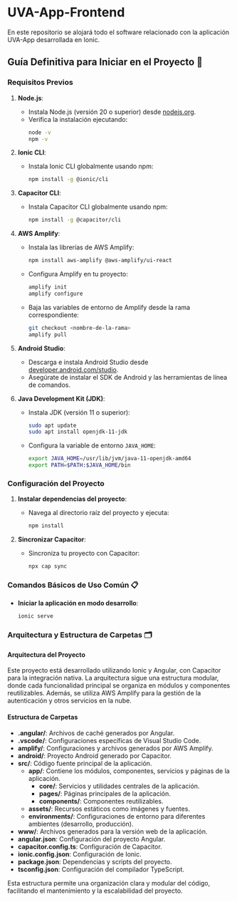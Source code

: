 # UVA-App-Frontend

En este repositorio se alojará todo el software relacionado con la aplicación UVA-App desarrollada en Ionic.

## Guía Definitiva para Iniciar en el Proyecto 🚀

### Requisitos Previos

1. **Node.js**:

   - Instala Node.js (versión 20 o superior) desde [nodejs.org](https://nodejs.org/).
   - Verifica la instalación ejecutando:
     ```sh
     node -v
     npm -v
     ```

2. **Ionic CLI**:

   - Instala Ionic CLI globalmente usando npm:
     ```sh
     npm install -g @ionic/cli
     ```

3. **Capacitor CLI**:

   - Instala Capacitor CLI globalmente usando npm:
     ```sh
     npm install -g @capacitor/cli
     ```

4. **AWS Amplify**:

   - Instala las librerías de AWS Amplify:
     ```sh
     npm install aws-amplify @aws-amplify/ui-react
     ```
   - Configura Amplify en tu proyecto:
     ```sh
     amplify init
     amplify configure
     ```
   - Baja las variables de entorno de Amplify desde la rama correspondiente:
     ```sh
     git checkout <nombre-de-la-rama>
     amplify pull
     ```

5. **Android Studio**:

   - Descarga e instala Android Studio desde [developer.android.com/studio](https://developer.android.com/studio).
   - Asegúrate de instalar el SDK de Android y las herramientas de línea de comandos.

6. **Java Development Kit (JDK)**:
   - Instala JDK (versión 11 o superior):
     ```sh
     sudo apt update
     sudo apt install openjdk-11-jdk
     ```
   - Configura la variable de entorno `JAVA_HOME`:
     ```sh
     export JAVA_HOME=/usr/lib/jvm/java-11-openjdk-amd64
     export PATH=$PATH:$JAVA_HOME/bin
     ```

### Configuración del Proyecto

1. **Instalar dependencias del proyecto**:

   - Navega al directorio raíz del proyecto y ejecuta:
     ```sh
     npm install
     ```

2. **Sincronizar Capacitor**:
   - Sincroniza tu proyecto con Capacitor:
     ```sh
     npx cap sync
     ```

### Comandos Básicos de Uso Común 📋

- **Iniciar la aplicación en modo desarrollo**:
  ```sh
  ionic serve
  ```

### Arquitectura y Estructura de Carpetas 🗂️

#### Arquitectura del Proyecto

Este proyecto está desarrollado utilizando Ionic y Angular, con Capacitor para la integración nativa. La arquitectura sigue una estructura modular, donde cada funcionalidad principal se organiza en módulos y componentes reutilizables. Además, se utiliza AWS Amplify para la gestión de la autenticación y otros servicios en la nube.

#### Estructura de Carpetas

- **.angular/**: Archivos de caché generados por Angular.
- **.vscode/**: Configuraciones específicas de Visual Studio Code.
- **amplify/**: Configuraciones y archivos generados por AWS Amplify.
- **android/**: Proyecto Android generado por Capacitor.
- **src/**: Código fuente principal de la aplicación.
  - **app/**: Contiene los módulos, componentes, servicios y páginas de la aplicación.
    - **core/**: Servicios y utilidades centrales de la aplicación.
    - **pages/**: Páginas principales de la aplicación.
    - **components/**: Componentes reutilizables.
  - **assets/**: Recursos estáticos como imágenes y fuentes.
  - **environments/**: Configuraciones de entorno para diferentes ambientes (desarrollo, producción).
- **www/**: Archivos generados para la versión web de la aplicación.
- **angular.json**: Configuración del proyecto Angular.
- **capacitor.config.ts**: Configuración de Capacitor.
- **ionic.config.json**: Configuración de Ionic.
- **package.json**: Dependencias y scripts del proyecto.
- **tsconfig.json**: Configuración del compilador TypeScript.

Esta estructura permite una organización clara y modular del código, facilitando el mantenimiento y la escalabilidad del proyecto.
